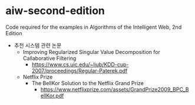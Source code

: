 # aiw-second-edition
Code required for the examples in Algorithms of the Intelligent Web, 2nd Edition

* 추천 시스템 관련 논문 
  *  Improving Regularized Singular Value Decomposition for Callaborative Filtering 
     *   https://www.cs.uic.edu/~liub/KDD-cup-2007/proceedings/Regular-Paterek.pdf 
  *  Netflix Prize 
     *   The BellKor  Solution to the Netflix Grand Prize
         *    https://www.netflixprize.com/assets/GrandPrize2009_BPC_BellKor.pdf  

